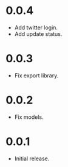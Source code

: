 # 0.0.4

- Add twitter login.
- Add update status.

# 0.0.3

- Fix export library.

# 0.0.2

- Fix models.

# 0.0.1

- Initial release.